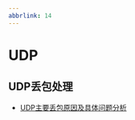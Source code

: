 ```yaml
---
abbrlink: 14
---
```

# UDP


## UDP丢包处理

- [UDP主要丢包原因及具体问题分析](https://blog.csdn.net/chen_fly2011/article/details/56846161)
